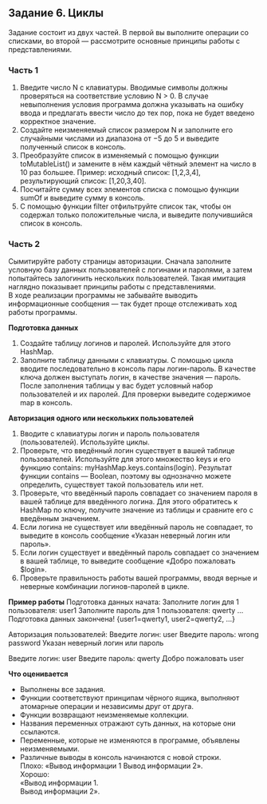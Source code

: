 ## Задание 6. Циклы
Задание состоит из двух частей. В первой вы выполните операции со списками, во второй — рассмотрите основные принципы работы с представлениями.

### Часть 1
1) Введите число N с клавиатуры. Вводимые символы должны проверяться на соответствие условию N > 0. В случае невыполнения условия программа должна указывать на ошибку ввода и предлагать ввести число до тех пор, пока не будет введено корректное значение.
2) Создайте неизменяемый список размером N и заполните его случайными числами из диапазона от −5 до 5 и выведите полученный список в консоль.
3) Преобразуйте список в изменяемый с помощью функции toMutableList() и замените в нём каждый чётный элемент на число в 10 раз большее.
Пример: исходный список: [1,2,3,4], результирующий список: [1,20,3,40].
4) Посчитайте сумму всех элементов списка с помощью функции sumOf и выведите сумму в консоль.
5) С помощью функции filter отфильтруйте список так, чтобы он содержал только положительные числа, и выведите получившийся список в консоль.

### Часть 2
Сымитируйте работу страницы авторизации. Сначала заполните условную базу данных пользователей с логинами и паролями, а затем попытайтесь залогинить нескольких пользователей. Такая имитация наглядно показывает принципы работы с представлениями.</br>
В ходе реализации программы не забывайте выводить информационные сообщения — так будет проще отслеживать ход работы программы.

**Подготовка данных**
1) Создайте таблицу логинов и паролей. Используйте для этого HashMap.
2) Заполните таблицу данными с клавиатуры. С помощью цикла вводите последовательно в консоль пары логин-пароль. В качестве ключа должен выступать логин, в качестве значения — пароль. После заполнения таблицы у вас будет условный набор пользователей и их паролей. Для проверки выведите содержимое map в консоль.

**Авторизация одного или нескольких пользователей**
1) Вводите с клавиатуры логин и пароль пользователя (пользователей). Используйте циклы.
2) Проверьте, что введённый логин существует в вашей таблице пользователей. Используйте для этого множество keys и его функцию contains: myHashMap.keys.contains(login). Результат функции contains — Boolean, поэтому вы однозначно можете определить, существует такой пользователь или нет.
3) Проверьте, что введённый пароль совпадает со значением пароля в вашей таблице для введённого логина. Для этого обратитесь к HashMap по ключу, получите значение из таблицы и сравните его с введённым значением.
4) Если логина не существует или введённый пароль не совпадает, то выведите в консоль сообщение «Указан неверный логин или пароль».
5) Если логин существует и введённый пароль совпадает со значением в вашей таблице, то выведите сообщение «Добро пожаловать $login».
6) Проверьте правильность работы вашей программы, вводя верные и неверные комбинации логинов-паролей в цикле.

**Пример работы**
Подготовка данных начата:
Заполните логин для 1 пользователя: user1
Заполните пароль для 1 пользователя: qwerty
…
Подготовка данных закончена!
{user1=qwerty1, user2=qwerty2, …}

Авторизация пользователей:
Введите логин: user
Введите пароль: wrong password
Указан неверный логин или пароль

Введите логин: user
Введите пароль: qwerty
Добро пожаловать user

**Что оценивается**
- Выполнены все задания.
- Функции соответствуют принципам чёрного ящика, выполняют атомарные операции и независимы друг от друга.
- Функции возвращают неизменяемые коллекции.
- Названия переменных отражают суть данных, на которые они ссылаются.
- Переменные, которые не изменяются в программе, объявлены неизменяемыми.
- Различные выводы в консоль начинаются с новой строки.</br>
Плохо: «Вывод информации 1 Вывод информации 2». </br>
Хорошо:
</br>«Вывод информации 1.</br>
Вывод информации 2».